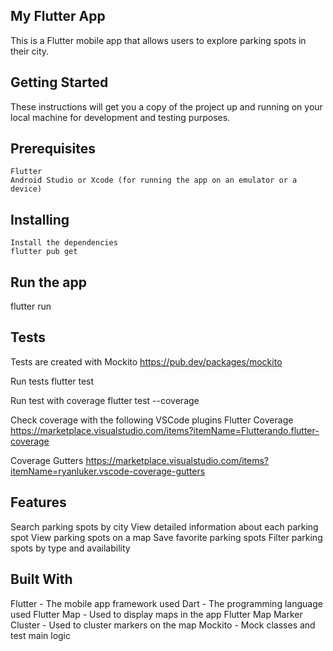 ## My Flutter App
This is a Flutter mobile app that allows users to explore parking spots in their city.

## Getting Started
These instructions will get you a copy of the project up and running on your local machine for development and testing purposes.

## Prerequisites
    Flutter
    Android Studio or Xcode (for running the app on an emulator or a device)
    
## Installing
    Install the dependencies
    flutter pub get

## Run the app
flutter run

## Tests
Tests are created with Mockito
https://pub.dev/packages/mockito

Run tests
flutter test 

Run test with coverage 
flutter test --coverage 

Check coverage with the following VSCode plugins 
Flutter Coverage
https://marketplace.visualstudio.com/items?itemName=Flutterando.flutter-coverage

Coverage Gutters
https://marketplace.visualstudio.com/items?itemName=ryanluker.vscode-coverage-gutters


## Features
Search parking spots by city
View detailed information about each parking spot
View parking spots on a map
Save favorite parking spots
Filter parking spots by type and availability

## Built With
Flutter - The mobile app framework used
Dart - The programming language used
Flutter Map - Used to display maps in the app
Flutter Map Marker Cluster - Used to cluster markers on the map
Mockito - Mock classes and test main logic